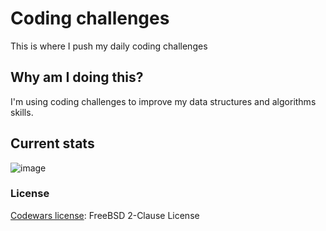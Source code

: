 # Coding challenges

This is where I push my daily coding challenges

## Why am I doing this?

I'm using coding challenges to improve my data structures and algorithms skills.

## Current stats 
![image](https://www.codewars.com/users/DevinCLane/badges/large)

### License

[Codewars license](https://www.codewars.com/about/terms-of-service): FreeBSD 2-Clause License